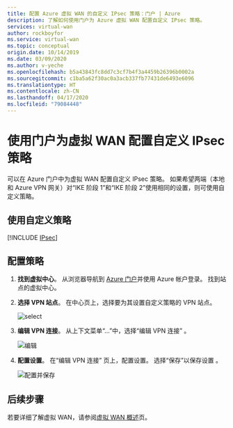 ```yaml
---
title: 配置 Azure 虚拟 WAN 的自定义 IPsec 策略：门户 | Azure
description: 了解如何使用门户为 Azure 虚拟 WAN 配置自定义 IPsec 策略。
services: virtual-wan
author: rockboyfor
ms.service: virtual-wan
ms.topic: conceptual
origin.date: 10/14/2019
ms.date: 03/09/2020
ms.author: v-yeche
ms.openlocfilehash: b5a43843fc8dd7c3cf7b4f3a4459b26396b0002a
ms.sourcegitcommit: c1ba5a62f30ac0a3acb337fb77431de6493e6096
ms.translationtype: HT
ms.contentlocale: zh-CN
ms.lasthandoff: 04/17/2020
ms.locfileid: "79084448"
---
```

# <a name="configure-a-custom-ipsec-policy-for-virtual-wan-using-the-portal"></a>使用门户为虚拟 WAN 配置自定义 IPsec 策略

可以在 Azure 门户中为虚拟 WAN 配置自定义 IPsec 策略。 如果希望两端（本地和 Azure VPN 网关）对“IKE 阶段 1”和“IKE 阶段 2”使用相同的设置，则可使用自定义策略。

## <a name="working-with-custom-policies"></a>使用自定义策略

[!INCLUDE [IPsec](../../includes/virtual-wan-ipsec-custom-include.md)]

## <a name="configure-a-policy"></a>配置策略

1. **找到虚拟中心**。 从浏览器导航到 [Azure 门户](https://portal.azure.cn/?feature.canmodifystamps=true&Microsoft_Azure_Network=flight16&feature.vwaner=true&feature.vwanp2s=true)并使用 Azure 帐户登录。 找到站点的虚拟中心。
2. **选择 VPN 站点**。 在中心页上，选择要为其设置自定义策略的 VPN 站点。

    ![select](./media/virtual-wan-custom-ipsec-portal/locate.png)
3. **编辑 VPN 连接**。 从上下文菜单“...”中，选择“编辑 VPN 连接”    。

    ![编辑](./media/virtual-wan-custom-ipsec-portal/contextmenu.png)
4. **配置设置**。 在“编辑 VPN 连接”  页上，配置设置。 选择“保存”以保存设置  。

    ![配置并保存](./media/virtual-wan-custom-ipsec-portal/edit.png)

## <a name="next-steps"></a>后续步骤

若要详细了解虚拟 WAN，请参阅[虚拟 WAN 概述](virtual-wan-about.md)页。

<!-- Update_Description: new article about virtual wan custom ipsec portal -->
<!--NEW.date: 03/09/2020-->